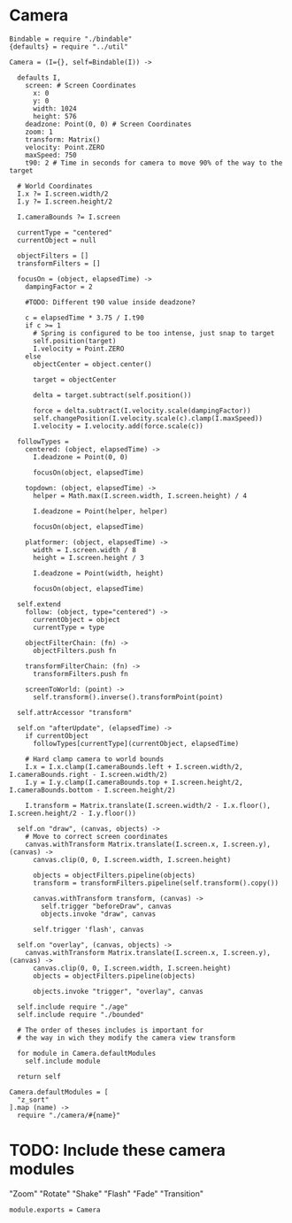 Camera
======

    Bindable = require "./bindable"
    {defaults} = require "../util"

    Camera = (I={}, self=Bindable(I)) ->

      defaults I,
        screen: # Screen Coordinates
          x: 0
          y: 0
          width: 1024
          height: 576
        deadzone: Point(0, 0) # Screen Coordinates
        zoom: 1
        transform: Matrix()
        velocity: Point.ZERO
        maxSpeed: 750
        t90: 2 # Time in seconds for camera to move 90% of the way to the target

      # World Coordinates
      I.x ?= I.screen.width/2
      I.y ?= I.screen.height/2

      I.cameraBounds ?= I.screen
    
      currentType = "centered"
      currentObject = null
    
      objectFilters = []
      transformFilters = []
    
      focusOn = (object, elapsedTime) ->
        dampingFactor = 2
    
        #TODO: Different t90 value inside deadzone?
    
        c = elapsedTime * 3.75 / I.t90
        if c >= 1
          # Spring is configured to be too intense, just snap to target
          self.position(target)
          I.velocity = Point.ZERO
        else
          objectCenter = object.center()
    
          target = objectCenter
    
          delta = target.subtract(self.position())
    
          force = delta.subtract(I.velocity.scale(dampingFactor))
          self.changePosition(I.velocity.scale(c).clamp(I.maxSpeed))
          I.velocity = I.velocity.add(force.scale(c))
    
      followTypes =
        centered: (object, elapsedTime) ->
          I.deadzone = Point(0, 0)
    
          focusOn(object, elapsedTime)
    
        topdown: (object, elapsedTime) ->
          helper = Math.max(I.screen.width, I.screen.height) / 4
    
          I.deadzone = Point(helper, helper)
    
          focusOn(object, elapsedTime)
    
        platformer: (object, elapsedTime) ->
          width = I.screen.width / 8
          height = I.screen.height / 3
    
          I.deadzone = Point(width, height)
    
          focusOn(object, elapsedTime)

      self.extend
        follow: (object, type="centered") ->
          currentObject = object
          currentType = type
    
        objectFilterChain: (fn) ->
          objectFilters.push fn
    
        transformFilterChain: (fn) ->
          transformFilters.push fn
    
        screenToWorld: (point) ->
          self.transform().inverse().transformPoint(point)
    
      self.attrAccessor "transform"
    
      self.on "afterUpdate", (elapsedTime) ->
        if currentObject
          followTypes[currentType](currentObject, elapsedTime)
    
        # Hard clamp camera to world bounds
        I.x = I.x.clamp(I.cameraBounds.left + I.screen.width/2, I.cameraBounds.right - I.screen.width/2)
        I.y = I.y.clamp(I.cameraBounds.top + I.screen.height/2, I.cameraBounds.bottom - I.screen.height/2)
    
        I.transform = Matrix.translate(I.screen.width/2 - I.x.floor(), I.screen.height/2 - I.y.floor())
    
      self.on "draw", (canvas, objects) ->
        # Move to correct screen coordinates
        canvas.withTransform Matrix.translate(I.screen.x, I.screen.y), (canvas) ->
          canvas.clip(0, 0, I.screen.width, I.screen.height)
    
          objects = objectFilters.pipeline(objects)
          transform = transformFilters.pipeline(self.transform().copy())
    
          canvas.withTransform transform, (canvas) ->
            self.trigger "beforeDraw", canvas
            objects.invoke "draw", canvas
    
          self.trigger 'flash', canvas
    
      self.on "overlay", (canvas, objects) ->
        canvas.withTransform Matrix.translate(I.screen.x, I.screen.y), (canvas) ->
          canvas.clip(0, 0, I.screen.width, I.screen.height)
          objects = objectFilters.pipeline(objects)
    
          objects.invoke "trigger", "overlay", canvas

      self.include require "./age"
      self.include require "./bounded"

      # The order of theses includes is important for
      # the way in wich they modify the camera view transform
    
      for module in Camera.defaultModules
        self.include module
    
      return self
    
    Camera.defaultModules = [
      "z_sort"
    ].map (name) ->
      require "./camera/#{name}"

# TODO: Include these camera modules

"Zoom"
"Rotate"
"Shake"
"Flash"
"Fade"
"Transition"

    module.exports = Camera
